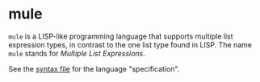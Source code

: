 # mule

`mule` is a LISP-like programming language that supports multiple list expression types, in contrast to the one list type found in LISP.
The name `mule` stands for *Multiple List Expressions*.

See the [syntax file](./syntax.txt) for the language "specification".
